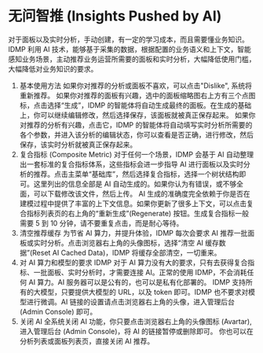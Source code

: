 # 无问智推 (Insights Pushed by AI)

对于面板以及实时分析，手动创建，有一定的学习成本，而且需要懂业务知识。IDMP 利用 AI 技术，能够基于采集的数据，根据配置的业务语义和上下文，智能感知业务场景，主动推荐业务运营所需要的面板和实时分析，大幅降低使用门槛，大幅降低对业务知识的要求。

1. 基本使用方法
如果你对推荐的分析或面板不喜欢，可以点击"Dislike", 系统将重新推荐。
如果你对推荐的面板有兴趣，选中的面板缩略图右上方有三个点图标，点击选择“生成”，IDMP 的智能体将自动生成最终的面板。在生成的基础上，你可以继续编辑修改，然后选择保存，该面板就被真正保存起来。
如果你对推荐的分析有兴趣，点击它，IDMP 的智能体将自动填写实时分析所需要的各个参数，并进入该分析的编辑状态，你可以查看是否正确，进行修改，然后保存，该实时分析就被真正保存起来。
2. 复合指标 (Composite Metric)
对于任何一个场景，IDMP 会基于 AI 自动整理出一套标准的复合指标体系，这些指标会进一步指导 AI 进行面板以及实时分析的推荐。点击主菜单“基础库”，然后选择复合指标，选择一个树状结构即可。这里列出的信息全部是 AI 自动生成的。如果你认为有错误，或不够全面，可以下载修改该文件，然后上传。
AI 生成的准确度完全依赖于你是否在建模过程中提供了丰富的上下文信息。如果你更新了很多上下文，可以点击复合指标列表页的右上角的“重新生成”(Regenerate) 按钮。生成复合指标一般需要 5 到 10 分钟，请不要重复点击，而是耐心等待。
3. 清空推荐缓存
为节省 AI 算力，并提升体验，IDMP 每次会要求 AI 推荐一批面板或实时分析。点击浏览器右上角的头像图标，选择“清空 AI 缓存数据”(Reset AI Cached Data)，IDMP 将缓存全部清空，一切重来。
4. 对 AI 算力和模型的要求
IDMP 对于 AI 算力没有大的要求，只有去获得复合指标、一批面板、实时分析时，才需要连接 AI。正常的使用 IDMP，不会消耗任何 AI 算力。AI 服务器可以是公有的，也可以是私有化部署的。
IDMP 支持所有的大模型，只要提供大模型的 URL，以及 token 即可。IDMP 也不要求对模型进行微调。AI 链接的设置请点击浏览器右上角的头像，进入管理后台 (Admin Console) 即可。
5. 关闭 AI
全系统关闭 AI 功能，你只要点击浏览器右上角的头像图标 (Avartar), 进入管理后台 (Admin Console)，将 AI 的链接暂停或删除即可。
你也可以在分析列表或面板列表页，直接关闭 AI 推荐。
